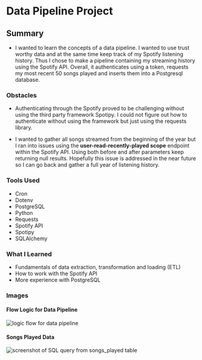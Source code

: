# Data Pipeline Project

## Summary
- I wanted to learn the concepts of a data pipeline. I wanted to use
trust worthy data and at the same time keep track of my Spotify
listening history. Thus I chose to make a pipeline containing my
streaming history using the Spotify API. Overall, it authenticates using
a token, requests my most recent 50 songs played and inserts them into a
Postgresql database. 

### Obstacles
- Authenticating through the Spotify proved to be challenging without
		using the third party framework Spotipy. I could not figure out how
		to authenticate without using the framework but just using the
		requests library.

- I wanted to gather all songs streamed from the beginning of the year
		but I ran into issues using the **user-read-recently-played scope**
		endpoint within the Spotify API. Using both before and after
		parameters keep returning null results. Hopefully this issue is
		addressed in the near future so I can go back and gather a full year
		of listening history.

### Tools Used
- Cron
- Dotenv
- PostgreSQL
- Python
- Requests
- Spotify API
- Spotipy
- SQLAlchemy

### What I Learned
- Fundamentals of data extraction, transformation and loading (ETL)
- How to work with the Spotify API
- More experience with PostgreSQL


### Images
#### Flow Logic for Data Pipeline
![logic flow for data pipeline](https://github.com/suzaram3/etl_practice/blob/main/images/flow_logic.png "Flow Logic for Data Pipeline")
#### Songs Played Data
![screenshot of SQL query from songs_played table](https://github.com/suzaram3/etl_practice/blob/main/images/data.png "Songs Played Data")
